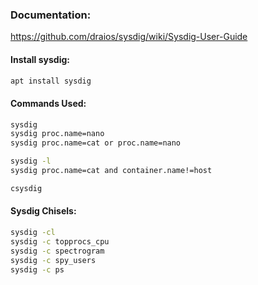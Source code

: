 ### Documentation:

https://github.com/draios/sysdig/wiki/Sysdig-User-Guide

#### Install sysdig:
```sh
apt install sysdig
```
#### Commands Used:
```sh
sysdig
sysdig proc.name=nano
sysdig proc.name=cat or proc.name=nano
```
```sh
sysdig -l
sysdig proc.name=cat and container.name!=host
```
```sh
csysdig
```
#### Sysdig Chisels:
```sh
sysdig -cl
sysdig -c topprocs_cpu
sysdig -c spectrogram
sysdig -c spy_users
sysdig -c ps
```
